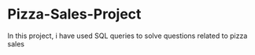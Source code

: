 # Pizza-Sales-Project
In this project, i have used SQL queries to solve questions related to pizza sales
